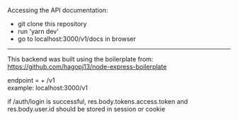 Accessing the API documentation:  
- git clone this repository  
- run 'yarn dev'  
- go to localhost:3000/v1/docs in browser  
---


This backend was built using the boilerplate from: https://github.com/hagopj13/node-express-boilerplate  
  
endpoint = <base url from hosting service> + /v1  
example: localhost:3000/v1  
  
if /auth/login is successful, res.body.tokens.access.token and res.body.user.id should be stored in session or cookie  
